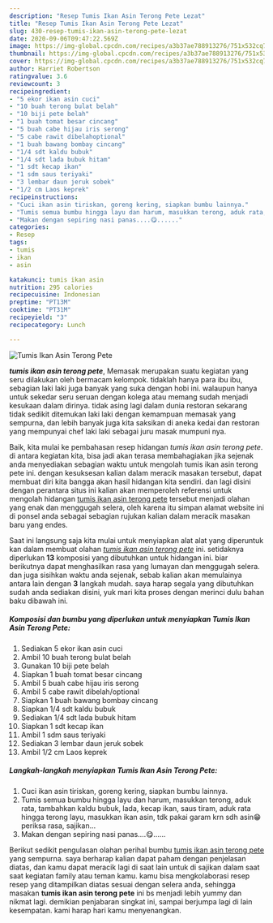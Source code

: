 ```yaml
---
description: "Resep Tumis Ikan Asin Terong Pete Lezat"
title: "Resep Tumis Ikan Asin Terong Pete Lezat"
slug: 430-resep-tumis-ikan-asin-terong-pete-lezat
date: 2020-09-06T09:47:22.569Z
image: https://img-global.cpcdn.com/recipes/a3b37ae788913276/751x532cq70/tumis-ikan-asin-terong-pete-foto-resep-utama.jpg
thumbnail: https://img-global.cpcdn.com/recipes/a3b37ae788913276/751x532cq70/tumis-ikan-asin-terong-pete-foto-resep-utama.jpg
cover: https://img-global.cpcdn.com/recipes/a3b37ae788913276/751x532cq70/tumis-ikan-asin-terong-pete-foto-resep-utama.jpg
author: Harriet Robertson
ratingvalue: 3.6
reviewcount: 3
recipeingredient:
- "5 ekor ikan asin cuci"
- "10 buah terong bulat belah"
- "10 biji pete belah"
- "1 buah tomat besar cincang"
- "5 buah cabe hijau iris serong"
- "5 cabe rawit dibelahoptional"
- "1 buah bawang bombay cincang"
- "1/4 sdt kaldu bubuk"
- "1/4 sdt lada bubuk hitam"
- "1 sdt kecap ikan"
- "1 sdm saus teriyaki"
- "3 lembar daun jeruk sobek"
- "1/2 cm Laos keprek"
recipeinstructions:
- "Cuci ikan asin tiriskan, goreng kering, siapkan bumbu lainnya."
- "Tumis semua bumbu hingga layu dan harum, masukkan terong, aduk rata, tambahkan kaldu bubuk, lada, kecap ikan, saus tiram, aduk rata hingga terong layu, masukkan ikan asin, tdk pakai garam krn sdh asin😁 periksa rasa, sajikan..."
- "Makan dengan sepiring nasi panas....😋......"
categories:
- Resep
tags:
- tumis
- ikan
- asin

katakunci: tumis ikan asin 
nutrition: 295 calories
recipecuisine: Indonesian
preptime: "PT13M"
cooktime: "PT31M"
recipeyield: "3"
recipecategory: Lunch

---
```



![Tumis Ikan Asin Terong Pete](https://img-global.cpcdn.com/recipes/a3b37ae788913276/751x532cq70/tumis-ikan-asin-terong-pete-foto-resep-utama.jpg)

<b><i>tumis ikan asin terong pete</i></b>, Memasak merupakan suatu kegiatan yang seru dilakukan oleh bermacam kelompok. tidaklah hanya para ibu ibu, sebagian laki laki juga banyak yang suka dengan hobi ini. walaupun hanya untuk sekedar seru seruan dengan kolega atau memang sudah menjadi kesukaan dalam dirinya. tidak asing lagi dalam dunia restoran sekarang tidak sedikit ditemukan laki laki dengan kemampuan memasak yang sempurna, dan lebih banyak juga kita saksikan di aneka kedai dan restoran yang mempunyai chef laki laki sebagai juru masak mumpuni nya.

Baik, kita mulai ke pembahasan resep hidangan <i>tumis ikan asin terong pete</i>. di antara kegiatan kita, bisa jadi akan terasa membahagiakan jika sejenak anda menyediakan sebagian waktu untuk mengolah tumis ikan asin terong pete ini. dengan kesuksesan kalian dalam meracik masakan tersebut, dapat membuat diri kita bangga akan hasil hidangan kita sendiri. dan lagi disini dengan perantara situs ini kalian akan memperoleh referensi untuk mengolah hidangan <u>tumis ikan asin terong pete</u> tersebut menjadi olahan yang enak dan menggugah selera, oleh karena itu simpan alamat website ini di ponsel anda sebagai sebagian rujukan kalian dalam meracik masakan baru yang endes.




Saat ini langsung saja kita mulai untuk menyiapkan alat alat yang diperuntuk kan dalam membuat olahan <u><i>tumis ikan asin terong pete</i></u> ini. setidaknya diperlukan <b>13</b> komposisi yang dibutuhkan untuk hidangan ini. biar berikutnya dapat menghasilkan rasa yang lumayan dan menggugah selera. dan juga sisihkan waktu anda sejenak, sebab kalian akan memulainya antara lain dengan <b>3</b> langkah mudah. saya harap segala yang dibutuhkan sudah anda sediakan disini, yuk mari kita proses dengan merinci dulu bahan baku dibawah ini.

<!--inarticleads1-->

##### Komposisi dan bumbu yang diperlukan untuk menyiapkan Tumis Ikan Asin Terong Pete:

1. Sediakan 5 ekor ikan asin cuci
1. Ambil 10 buah terong bulat belah
1. Gunakan 10 biji pete belah
1. Siapkan 1 buah tomat besar cincang
1. Ambil 5 buah cabe hijau iris serong
1. Ambil 5 cabe rawit dibelah/optional
1. Siapkan 1 buah bawang bombay cincang
1. Siapkan 1/4 sdt kaldu bubuk
1. Sediakan 1/4 sdt lada bubuk hitam
1. Siapkan 1 sdt kecap ikan
1. Ambil 1 sdm saus teriyaki
1. Sediakan 3 lembar daun jeruk sobek
1. Ambil 1/2 cm Laos keprek




<!--inarticleads2-->

##### Langkah-langkah menyiapkan Tumis Ikan Asin Terong Pete:

1. Cuci ikan asin tiriskan, goreng kering, siapkan bumbu lainnya.
1. Tumis semua bumbu hingga layu dan harum, masukkan terong, aduk rata, tambahkan kaldu bubuk, lada, kecap ikan, saus tiram, aduk rata hingga terong layu, masukkan ikan asin, tdk pakai garam krn sdh asin😁 periksa rasa, sajikan...
1. Makan dengan sepiring nasi panas....😋......




Berikut sedikit pengulasan olahan perihal bumbu <u>tumis ikan asin terong pete</u> yang sempurna. saya berharap kalian dapat paham dengan penjelasan diatas, dan kamu dapat meracik lagi di saat lain untuk di sajikan dalam saat saat kegiatan family atau teman kamu. kamu bisa mengkolaborasi resep resep yang ditampilkan diatas sesuai dengan selera anda, sehingga masakan <b>tumis ikan asin terong pete</b> ini bs menjadi lebih yummy dan nikmat lagi. demikian penjabaran singkat ini, sampai berjumpa lagi di lain kesempatan. kami harap hari kamu menyenangkan.
